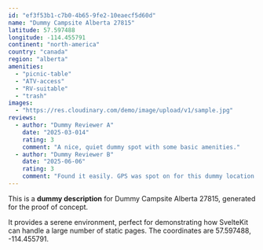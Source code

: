 ```yaml
---
id: "ef3f53b1-c7b0-4b65-9fe2-10eaecf5d60d"
name: "Dummy Campsite Alberta 27815"
latitude: 57.597488
longitude: -114.455791
continent: "north-america"
country: "canada"
region: "alberta"
amenities:
  - "picnic-table"
  - "ATV-access"
  - "RV-suitable"
  - "trash"
images:
  - "https://res.cloudinary.com/demo/image/upload/v1/sample.jpg"
reviews:
  - author: "Dummy Reviewer A"
    date: "2025-03-014"
    rating: 3
    comment: "A nice, quiet dummy spot with some basic amenities."
  - author: "Dummy Reviewer B"
    date: "2025-06-06"
    rating: 3
    comment: "Found it easily. GPS was spot on for this dummy location."
---
```


This is a **dummy description** for Dummy Campsite Alberta 27815, generated for the proof of concept.

It provides a serene environment, perfect for demonstrating how SvelteKit can handle a large number of static pages. The coordinates are 57.597488, -114.455791.
